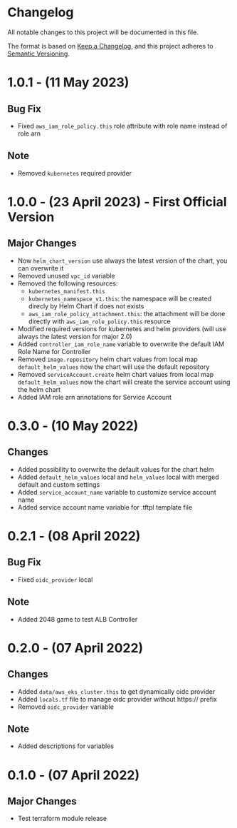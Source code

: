 # Changelog

All notable changes to this project will be documented in this file.

The format is based on [Keep a Changelog](https://keepachangelog.com/en/1.0.0/),
and this project adheres to [Semantic Versioning](https://semver.org/spec/v2.0.0.html).

# 1.0.1 - (11 May 2023)

## Bug Fix
* Fixed `aws_iam_role_policy.this` role attribute with role name instead of role arn

## Note
* Removed `kubernetes` required provider

# 1.0.0 - (23 April 2023) - First Official Version

## Major Changes
* Now `helm_chart_version` use always the latest version of the chart, you can overwrite it
* Removed unused `vpc_id` variable
* Removed the following resources:
    - `kubernetes_manifest.this`
    - `kubernetes_namespace_v1.this`: the namespace will be created direcly by Helm Chart if does not exists
    - `aws_iam_role_policy_attachment.this`: the attachment will be done directly with `aws_iam_role_policy.this` resource
* Modified required versions for kubernetes and helm providers (will use always the latest version for major 2.0)
* Added `controller_iam_role_name` variable to overwrite the default IAM Role Name for Controller
* Removed `image.repository` helm chart values from local map `default_helm_values` now the chart will use the default repository
* Removed `serviceAccount.create` helm chart values from local map `default_helm_values` now the chart will create the service account using the helm chart
* Added IAM role arn annotations for Service Account

# 0.3.0 - (10 May 2022)

## Changes
* Added possibility to overwrite the default values ​​for the chart helm
* Added `default_helm_values` local and `helm_values` local with merged default and custom settings
* Added `service_account_name` variable to customize service account name
* Added service account name variable for .tftpl template file

# 0.2.1 - (08 April 2022)

## Bug Fix
* Fixed `oidc_provider` local

## Note
* Added 2048 game to test ALB Controller

# 0.2.0 - (07 April 2022)

## Changes
* Added `data/aws_eks_cluster.this` to get dynamically oidc provider
* Added `locals.tf` file to manage oidc provider without https:// prefix
* Removed `oidc_provider` variable

## Note
* Added descriptions for variables

# 0.1.0 - (07 April 2022)

## Major Changes
* Test terraform module release